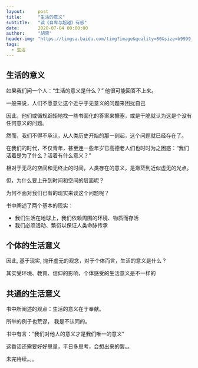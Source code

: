 ```yaml
---
layout:     post
title:      "生活的意义"
subtitle:   "读《自卑与超越》有感"
date:       2020-07-04 00:00:00
author:     "胡荣"
header-img: "https://timgsa.baidu.com/timg?image&quality=80&size=b9999_10000&sec=1589911803348&di=a99eaa726dcc408fb76dff862db1ad23&imgtype=0&src=http%3A%2F%2Fimg4.imgtn.bdimg.com%2Fit%2Fu%3D1377123034%2C2807315341%26fm%3D214%26gp%3D0.jpg"
tags:
  - 生活
---
```


## 生活的意义

如果我们问一个人：“生活的意义是什么？” 他很可能回答不上来。

一般来说，人们不愿意让这个近乎于无意义的问题来困扰自己

因此，他们或循规蹈矩地找一些书面化的答案来搪塞，或是干脆就认为这是个没有任何意义的问题。

然而，我们不得不承认，从人类历史开始的那一刻起，这个问题就已经存在了。

在我们的时代，不仅青年，甚至连一些年岁已高德老人们也时时为之困惑：“我们活着是为了什么？活着有什么意义？”

相对于无尽的空间和无终止的时间，人类存在的意义，是渺茫到近似虚无的光点。

但，为什么要上升到时间和空间的层面呢？

为何不面对我们已有的现实来谈这个问题呢？

书中阐述了两个基本的现实：
- 我们生活在地球上，我们依赖周围的环境、物质而存活
- 我们必须活动、繁衍以保证人类命脉传承

## 个体的生活意义

因此, 基于现实, 抛开虚无的观念，对于个体而言，生活的意义是什么？

其实受环境、教育、信仰的影响，个体感受的生活意义是不一样的

## 共通的生活意义

书中所阐述的观点：生活的意义在于奉献。

所举的例子也荒谬， 我是不认同的。

书中有言：“我们对他人的意义才是我们唯一的意义”

这番话还需要好好思量，平日多思考，会想出来的罢。。

未完待续。。。